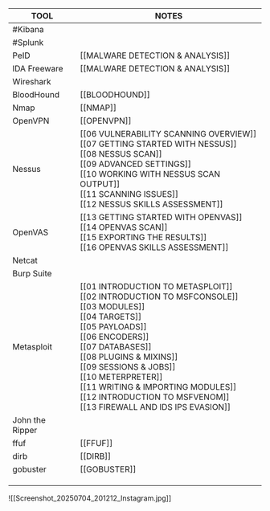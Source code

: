 | TOOL                | NOTES                                                                                                                                                                                                                                                                                                                                                           |
| ------------------- | --------------------------------------------------------------------------------------------------------------------------------------------------------------------------------------------------------------------------------------------------------------------------------------------------------------------------------------------------------------- |
| #Kibana             |                                                                                                                                                                                                                                                                                                                                                                 |
| #Splunk             |                                                                                                                                                                                                                                                                                                                                                                 |
| PeID                | [[MALWARE DETECTION & ANALYSIS]]                                                                                                                                                                                                                                                                                                                                |
| IDA Freeware        | [[MALWARE DETECTION & ANALYSIS]]                                                                                                                                                                                                                                                                                                                                |
| Wireshark           |                                                                                                                                                                                                                                                                                                                                                                 |
| BloodHound          | [[BLOODHOUND]]                                                                                                                                                                                                                                                                                                                                                  |
| Nmap                | [[NMAP]]                                                                                                                                                                                                                                                                                                                                                        |
| OpenVPN             | [[OPENVPN]]                                                                                                                                                                                                                                                                                                                                                     |
| Nessus              | [[06 VULNERABILITY SCANNING OVERVIEW]]<br>[[07 GETTING STARTED WITH NESSUS]]<br>[[08 NESSUS SCAN]]<br>[[09 ADVANCED SETTINGS]]<br>[[10 WORKING WITH NESSUS SCAN OUTPUT]]<br>[[11 SCANNING ISSUES]]<br>[[12 NESSUS SKILLS ASSESSMENT]]                                                                                                                           |
| OpenVAS             | [[13 GETTING STARTED WITH OPENVAS]]<br>[[14 OPENVAS SCAN]]<br>[[15 EXPORTING THE RESULTS]]<br>[[16 OPENVAS SKILLS ASSESSMENT]]                                                                                                                                                                                                                                  |
| Netcat              |                                                                                                                                                                                                                                                                                                                                                                 |
| Burp Suite<br>      |                                                                                                                                                                                                                                                                                                                                                                 |
| Metasploit<br>      | [[01 INTRODUCTION TO METASPLOIT]]<br>[[02 INTRODUCTION TO MSFCONSOLE]]<br>[[03 MODULES]]<br>[[04 TARGETS]]<br>[[05 PAYLOADS]]<br>[[06 ENCODERS]]<br>[[07 DATABASES]]<br>[[08 PLUGINS & MIXINS]]<br>[[09 SESSIONS & JOBS]]<br>[[10 METERPRETER]]<br>[[11 WRITING & IMPORTING MODULES]]<br>[[12 INTRODUCTION TO MSFVENOM]]<br>[[13 FIREWALL AND IDS IPS EVASION]] |
| John the Ripper<br> |                                                                                                                                                                                                                                                                                                                                                                 |
| ffuf                | [[FFUF]]                                                                                                                                                                                                                                                                                                                                                        |
| dirb                | [[DIRB]]                                                                                                                                                                                                                                                                                                                                                        |
| gobuster            | [[GOBUSTER]]                                                                                                                                                                                                                                                                                                                                                    |
|                     |                                                                                                                                                                                                                                                                                                                                                                 |
|                     |                                                                                                                                                                                                                                                                                                                                                                 |
|                     |                                                                                                                                                                                                                                                                                                                                                                 |

![[Screenshot_20250704_201212_Instagram.jpg]]